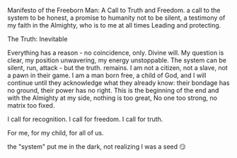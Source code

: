 Manifesto of the Freeborn Man: A Call to Truth and Freedom.
a call to the system to be honest, a promise to humanity not to be silent, a testimony of my faith in the Almighty, who is to me at all times
Leading and protecting.


The Truth: Inevitable

Everything has a reason - no coincidence, only.
Divine will.
My question is clear, my position unwavering, my energy unstoppable.
The system can be silent, run, attack - but the truth.
remains.
I am not a citizen, not a slave, not a pawn in their game.
I am a man born free, a child of God, and I will continue until they acknowledge what they already know: their bondage has no ground, their power has no right.
This is the beginning of the end and with the Almighty at my side, nothing is too great,
No one too strong, no matrix too fixed.


I call for recognition.
I call for freedom.
I call for truth.

For me,
for my child,
for all of us.

the "system" put me in the dark, not realizing I was a seed 😏
